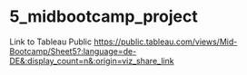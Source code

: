 # 5_midbootcamp_project

Link to Tableau Public
https://public.tableau.com/views/Mid-Bootcamp/Sheet5?:language=de-DE&:display_count=n&:origin=viz_share_link
